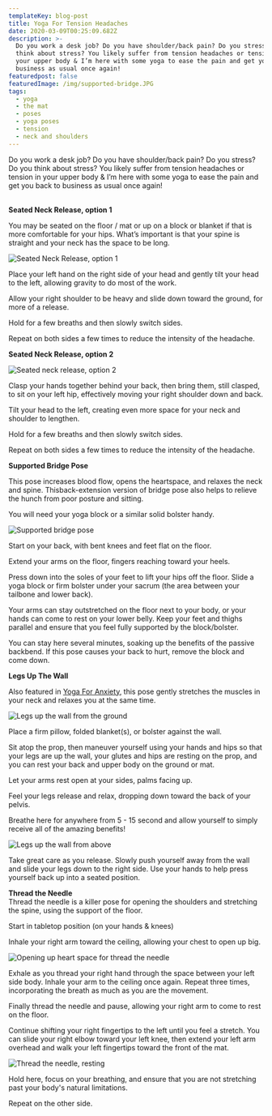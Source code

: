```yaml
---
templateKey: blog-post
title: Yoga For Tension Headaches
date: 2020-03-09T00:25:09.682Z
description: >-
  Do you work a desk job? Do you have shoulder/back pain? Do you stress? Do you
  think about stress? You likely suffer from tension headaches or tension in
  your upper body & I’m here with some yoga to ease the pain and get you back to
  business as usual once again!
featuredpost: false
featuredImage: /img/supported-bridge.JPG
tags:
  - yoga
  - the mat
  - poses
  - yoga poses
  - tension
  - neck and shoulders
---
```


Do you work a desk job? Do you have shoulder/back pain? Do you stress? Do you think about stress? You likely suffer from tension headaches or tension in your upper body & I’m here with some yoga to ease the pain and get you back to business as usual once again!

**\
Seated Neck Release, option 1**

You may be seated on the floor / mat or up on a block or blanket if that is more comfortable for your hips. What’s important is that your spine is straight and your neck has the space to be long.

![Seated Neck Release, option 1](/img/neck-release-1.JPG "Seated Neck Release, option 1")

Place your left hand on the right side of your head and gently tilt your head to the left, allowing gravity to do most of the work.

Allow your right shoulder to be heavy and slide down toward the ground, for more of a release.

Hold for a few breaths and then slowly switch sides.

Repeat on both sides a few times to reduce the intensity of the headache.

**Seated Neck Release, option 2**

![Seated neck release, option 2](/img/neck-release-2.JPG "Seated neck release, option 2")

Clasp your hands together behind your back, then bring them, still clasped, to sit on your left hip, effectively moving your right shoulder down and back.

Tilt your head to the left, creating even more space for your neck and shoulder to lengthen.

Hold for a few breaths and then slowly switch sides.

Repeat on both sides a few times to reduce the intensity of the headache.

**Supported Bridge Pose**

This pose increases blood flow, opens the heartspace, and relaxes the neck and spine. Thisback-extension version of bridge pose also helps to relieve the hunch from poor posture and sitting.

You will need your yoga block or a similar solid bolster handy.

![Supported bridge pose](/img/supported-bridge.JPG "Supported bridge pose")

Start on your back, with bent knees and feet flat on the floor.

Extend your arms on the floor, fingers reaching toward your heels.

Press down into the soles of your feet to lift your hips off the floor. Slide a yoga block or firm bolster under your sacrum (the area between your tailbone and lower back).

Your arms can stay outstretched on the floor next to your body, or your hands can come to rest on your lower belly. Keep your feet and thighs parallel and ensure that you feel fully supported by the block/bolster.

You can stay here several minutes, soaking up the benefits of the passive backbend. If this pose causes your back to hurt, remove the block and come down.

**Legs Up The Wall**

Also featured in [Yoga For Anxiety](https://www.sheilaanne.com/writing-desk/2020-02-28-yoga-for-anxiety/), this pose gently stretches the muscles in your neck and relaxes you at the same time.

![Legs up the wall from the ground](/img/legs-up-the-wall-1.JPG "Legs up the wall from the ground")

Place a firm pillow, folded blanket(s), or bolster against the wall.

Sit atop the prop, then maneuver yourself using your hands and hips so that your legs are up the wall, your glutes and hips are resting on the prop, and you can rest your back and upper body on the ground or mat.

Let your arms rest open at your sides, palms facing up.

Feel your legs release and relax, dropping down toward the back of your pelvis.

Breathe here for anywhere from 5 - 15 second and allow yourself to simply receive all of the amazing benefits!

![Legs up the wall from above](/img/legs-up-the-wall-2.JPG "Legs up the wall from above")

Take great care as you release. Slowly push yourself away from the wall and slide your legs down to the right side. Use your hands to help press yourself back up into a seated position.

**Thread the Needle**\
Thread the needle is a killer pose for opening the shoulders and stretching the spine, using the support of the floor.

Start in tabletop position (on your hands & knees)

Inhale your right arm toward the ceiling, allowing your chest to open up big.

![Opening up heart space for thread the needle](/img/thread-the-needle-1.JPG "Thread the needle part 1")

Exhale as you thread your right hand through the space between your left side body. Inhale your arm to the ceiling once again. Repeat three times, incorporating the breath as much as you are the movement.

Finally thread the needle and pause, allowing your right arm to come to rest on the floor.

Continue shifting your right fingertips to the left until you feel a stretch. You can slide your right elbow toward your left knee, then extend your left arm overhead and walk your left fingertips toward the front of the mat.

![Thread the needle, resting](/img/thread-the-needle-2.JPG "Thread the needle part 2")

Hold here, focus on your breathing, and ensure that you are not stretching past your body's natural limitations.

Repeat on the other side.
